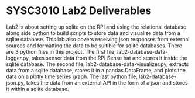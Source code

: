 # SYSC3010 Lab2 Deliverables

Lab2 is about setting up sqlite on the RPI and using the relational database along side python to build scripts to store data and visualize data from a sqlite database. This lab also covers receiving json responses from external sources and formatting the data to be suitible for sqlite databases. There are 3 python files in this project. The first file, lab2-database-data-logger.py, takes sensor data from the RPI Sense hat and stores it inside the sqlite database. The second file, lab2-database-data-visualizer.py, extracts data from a sqlite database, stores it in a pandas DataFrame, and plots the data on a plotly time series graph. The last python file, lab2-database-json.py, takes the data from an external API in the form of a json and stores it within a sqlite database.